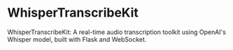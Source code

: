 # WhisperTranscribeKit
WhisperTranscribeKit: A real-time audio transcription toolkit using OpenAI's Whisper model, built with Flask and WebSocket.
